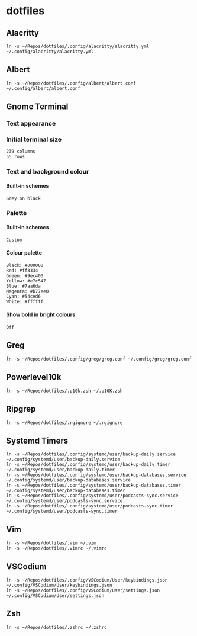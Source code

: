 # dotfiles

## Alacritty

```
ln -s ~/Repos/dotfiles/.config/alacritty/alacritty.yml ~/.config/alacritty/alacritty.yml
```

## Albert

```
ln -s ~/Repos/dotfiles/.config/albert/albert.conf ~/.config/albert/albert.conf
```

## Gnome Terminal

### Text appearance

### Initial terminal size

```
239 columns
55 rows
```

### Text and background colour

#### Built-in schemes

```
Grey on black
```

### Palette

#### Built-in schemes

```
Custom
```

#### Colour palette

```
Black: #000000
Red: #ff3334
Green: #9ec400
Yellow: #e7c547
Blue: #7aa6da
Magenta: #b77ee0
Cyan: #54ced6
White: #ffffff
```

#### Show bold in bright colours

```
Off
```

## Greg

```
ln -s ~/Repos/dotfiles/.config/greg/greg.conf ~/.config/greg/greg.conf
```

## Powerlevel10k

```
ln -s ~/Repos/dotfiles/.p10k.zsh ~/.p10K.zsh
```

## Ripgrep

```
ln -s ~/Repos/dotfiles/.rgignore ~/.rgignore
```

## Systemd Timers

```
ln -s ~/Repos/dotfiles/.config/systemd/user/backup-daily.service ~/.config/systemd/user/backup-daily.service
ln -s ~/Repos/dotfiles/.config/systemd/user/backup-daily.timer ~/.config/systemd/user/backup-daily.timer
ln -s ~/Repos/dotfiles/.config/systemd/user/backup-databases.service ~/.config/systemd/user/backup-databases.service
ln -s ~/Repos/dotfiles/.config/systemd/user/backup-databases.timer ~/.config/systemd/user/backup-databases.timer
ln -s ~/Repos/dotfiles/.config/systemd/user/podcasts-sync.service ~/.config/systemd/user/podcasts-sync.service
ln -s ~/Repos/dotfiles/.config/systemd/user/podcasts-sync.timer ~/.config/systemd/user/podcasts-sync.timer
```

## Vim

```
ln -s ~/Repos/dotfiles/.vim ~/.vim
ln -s ~/Repos/dotfiles/.vimrc ~/.vimrc
```

## VSCodium

```
ln -s ~/Repos/dotfiles/.config/VSCodium/User/keybindings.json ~/.config/VSCodium/User/keybindings.json
ln -s ~/Repos/dotfiles/.config/VSCodium/User/settings.json ~/.config/VSCodium/User/settings.json
```

## Zsh

```
ln -s ~/Repos/dotfiles/.zshrc ~/.zshrc
```
